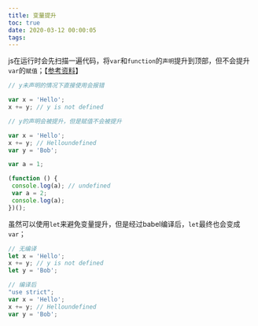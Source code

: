 ```yaml
---
title: 变量提升
toc: true
date: 2020-03-12 00:00:05
tags:
---
```


js在运行时会先扫描一遍代码，将`var`和`function`的`声明`提升到顶部，但不会提升`var`的`赋值`；【[参考资料](https://www.runoob.com/js/js-hoisting.html)】

```js
// y未声明的情况下直接使用会报错

var x = 'Hello';
x += y; // y is not defined
```

```js
// y的声明会被提升，但是赋值不会被提升

var x = 'Hello';
x += y; // Helloundefined
var y = 'Bob';
```

```js
var a = 1;

(function () {
 console.log(a); // undefined
 var a = 2;
 console.log(a);
})();
```


虽然可以使用`let`来避免变量提升，但是经过babel编译后，`let`最终也会变成`var`；
```js
// 无编译
let x = 'Hello';
x += y; // y is not defined
let y = 'Bob';

// 编译后
"use strict";
var x = 'Hello';
x += y; // Helloundefined
var y = 'Bob';
```


